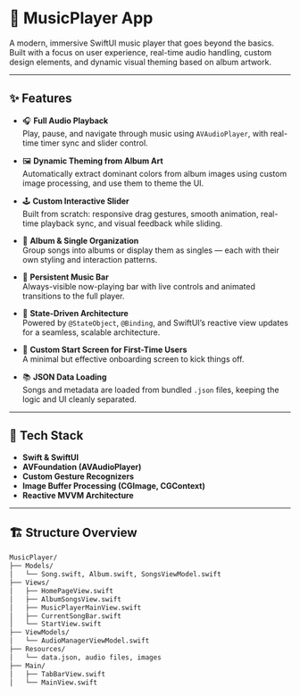 # 🎵 MusicPlayer App

A modern, immersive SwiftUI music player that goes beyond the basics. Built with a focus on user experience, real-time audio handling, custom design elements, and dynamic visual theming based on album artwork.

---

## ✨ Features

- 🎧 **Full Audio Playback**  
  Play, pause, and navigate through music using `AVAudioPlayer`, with real-time timer sync and slider control.

- 🖼️ **Dynamic Theming from Album Art**  
  Automatically extract dominant colors from album images using custom image processing, and use them to theme the UI.

- 🕹️ **Custom Interactive Slider**  
  Built from scratch: responsive drag gestures, smooth animation, real-time playback sync, and visual feedback while sliding.

- 📀 **Album & Single Organization**  
  Group songs into albums or display them as singles — each with their own styling and interaction patterns.

- 📱 **Persistent Music Bar**  
  Always-visible now-playing bar with live controls and animated transitions to the full player.

- 🧠 **State-Driven Architecture**  
  Powered by `@StateObject`, `@Binding`, and SwiftUI’s reactive view updates for a seamless, scalable architecture.

- 🧪 **Custom Start Screen for First-Time Users**  
  A minimal but effective onboarding screen to kick things off.

- 📚 **JSON Data Loading**  
  Songs and metadata are loaded from bundled `.json` files, keeping the logic and UI cleanly separated.

---

## 🔧 Tech Stack

- **Swift & SwiftUI**  
- **AVFoundation (AVAudioPlayer)**  
- **Custom Gesture Recognizers**  
- **Image Buffer Processing (CGImage, CGContext)**  
- **Reactive MVVM Architecture**

---

## 🏗️ Structure Overview

```bash
MusicPlayer/
├── Models/
│   └── Song.swift, Album.swift, SongsViewModel.swift
├── Views/
│   ├── HomePageView.swift
│   ├── AlbumSongsView.swift
│   ├── MusicPlayerMainView.swift
│   ├── CurrentSongBar.swift
│   └── StartView.swift
├── ViewModels/
│   └── AudioManagerViewModel.swift
├── Resources/
│   └── data.json, audio files, images
├── Main/
│   ├── TabBarView.swift
│   └── MainView.swift

